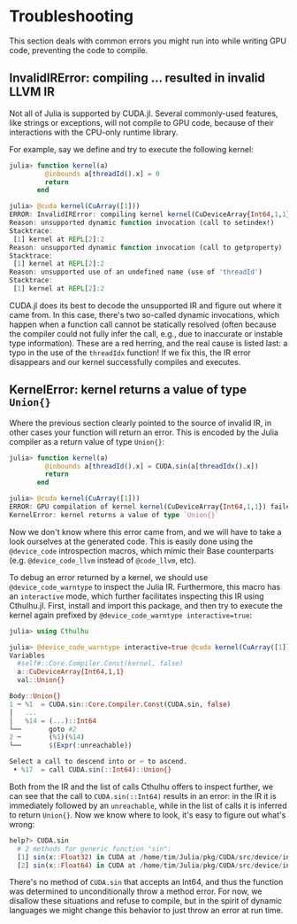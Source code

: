 # Troubleshooting

This section deals with common errors you might run into while writing GPU code, preventing
the code to compile.


## InvalidIRError: compiling ... resulted in invalid LLVM IR

Not all of Julia is supported by CUDA.jl. Several commonly-used features, like strings or
exceptions, will not compile to GPU code, because of their interactions with the CPU-only
runtime library.

For example, say we define and try to execute the following kernel:

```julia
julia> function kernel(a)
         @inbounds a[threadId().x] = 0
         return
       end

julia> @cuda kernel(CuArray([1]))
ERROR: InvalidIRError: compiling kernel kernel(CuDeviceArray{Int64,1,1}) resulted in invalid LLVM IR
Reason: unsupported dynamic function invocation (call to setindex!)
Stacktrace:
 [1] kernel at REPL[2]:2
Reason: unsupported dynamic function invocation (call to getproperty)
Stacktrace:
 [1] kernel at REPL[2]:2
Reason: unsupported use of an undefined name (use of 'threadId')
Stacktrace:
 [1] kernel at REPL[2]:2
```

CUDA.jl does its best to decode the unsupported IR and figure out where it came from. In
this case, there's two so-called dynamic invocations, which happen when a function call
cannot be statically resolved (often because the compiler could not fully infer the call,
e.g., due to inaccurate or instable type information). These are a red herring, and the real
cause is listed last: a typo in the use of the `threadIdx` function! If we fix this, the IR
error disappears and our kernel successfully compiles and executes.


## KernelError: kernel returns a value of type `Union{}`

Where the previous section clearly pointed to the source of invalid IR, in other cases your
function will return an error. This is encoded by the Julia compiler as a return value of
type `Union{}`:

```julia
julia> function kernel(a)
         @inbounds a[threadId().x] = CUDA.sin(a[threadIdx().x])
         return
       end

julia> @cuda kernel(CuArray([1]))
ERROR: GPU compilation of kernel kernel(CuDeviceArray{Int64,1,1}) failed
KernelError: kernel returns a value of type `Union{}`
```

Now we don't know where this error came from, and we will have to take a look ourselves at
the generated code. This is easily done using the `@device_code` introspection macros, which
mimic their Base counterparts (e.g. `@device_code_llvm` instead of `@code_llvm`, etc).

To debug an error returned by a kernel, we should use `@device_code_warntype` to inspect the
Julia IR. Furthermore, this macro has an `interactive` mode, which further facilitates
inspecting this IR using Cthulhu.jl. First, install and import this package, and then try to
execute the kernel again prefixed by `@device_code_warntype interactive=true`:

```julia
julia> using Cthulhu

julia> @device_code_warntype interactive=true @cuda kernel(CuArray([1]))
Variables
  #self#::Core.Compiler.Const(kernel, false)
  a::CuDeviceArray{Int64,1,1}
  val::Union{}

Body::Union{}
1 ─ %1  = CUDA.sin::Core.Compiler.Const(CUDA.sin, false)
│   ...
│   %14 = (...)::Int64
└──       goto #2
2 ─       (%1)(%14)
└──       $(Expr(:unreachable))

Select a call to descend into or ↩ to ascend.
 • %17  = call CUDA.sin(::Int64)::Union{}
```

Both from the IR and the list of calls Cthulhu offers to inspect further, we can see that
the call to `CUDA.sin(::Int64)` results in an error: in the IR it is immediately followed by
an `unreachable`, while in the list of calls it is inferred to return `Union{}`. Now we know
where to look, it's easy to figure out what's wrong:

```julia
help?> CUDA.sin
  # 2 methods for generic function "sin":
  [1] sin(x::Float32) in CUDA at /home/tim/Julia/pkg/CUDA/src/device/intrinsics/math.jl:13
  [2] sin(x::Float64) in CUDA at /home/tim/Julia/pkg/CUDA/src/device/intrinsics/math.jl:12
```

There's no method of `CUDA.sin` that accepts an Int64, and thus the function was determined
to unconditionally throw a method error. For now, we disallow these situations and refuse to
compile, but in the spirit of dynamic languages we might change this behavior to just throw
an error at run time.
